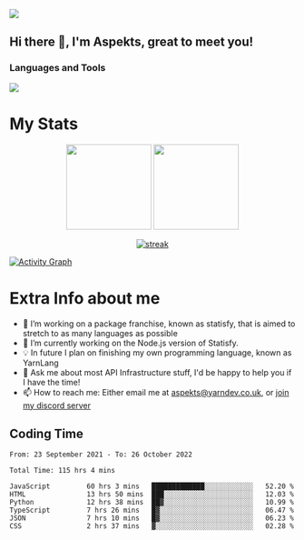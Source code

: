 ![](https://komarev.com/ghpvc/?username=aspekts&color=red)
## Hi there 👋, I'm Aspekts, great to meet you!
### Languages and Tools
<p align="left"> <a href="https://github.com/aspekts"><img src="https://skillicons.dev/icons?i=aws,azure,bash,bootstrap,cpp,cloudflare,css,discord,bots,express,fastapi,gcp,git,heroku,github,v,vim,regex,html,js,jquery,nodejs,linux,md,mysql,redis,mongodb,netlify,nextjs,py,react,sqlite,swift,ts,vscode"> </a> </p>

# My Stats
<p align="center">
<img height="150px" src="https://github-readme-stats.vercel.app/api?username=aspekts&hide_border=true&show_icons=true&count_private=true&theme=gruvbox&bg_color=151515" />

<img height="150px" src="https://github-readme-stats.vercel.app/api/top-langs/?username=aspekts&count_private=true&theme=dark"  />
</p>
<p align="center">
  <a href="https://github.com/aspekts">      
<img title="stats" alt="streak" src="https://github-readme-streak-stats.herokuapp.com/?user=aspekts&theme=dark&hide_border=true&stroke=f53b3b"/>
</a>
</p>
<a href="https://github.com/aspekts"><img alt="Activity Graph" src="https://activity-graph.herokuapp.com/graph?username=aspekts&bg_color=0D1117&color=eca15b&line=eca15b&point=FFFFFF&hide_border=true" /></a>

# Extra Info about me
- 🌱 I’m working on a package franchise, known as statisfy, that is aimed to stretch to as many languages as possible
- 🔭 I’m currently working on the Node.js version of Statisfy.
- 💡 In future I plan on finishing my own programming language, known as YarnLang
- 💬 Ask me about most API Infrastructure stuff, I'd be happy to help you if I have the time!
- 📫 How to reach me: Either email me at aspekts@yarndev.co.uk, or [join my discord server](https://discord.gg/GxGTHBC)

## Coding Time
<!--START_SECTION:waka-->

```text
From: 23 September 2021 - To: 26 October 2022

Total Time: 115 hrs 4 mins

JavaScript         60 hrs 3 mins   █████████████░░░░░░░░░░░░   52.20 %
HTML               13 hrs 50 mins  ███░░░░░░░░░░░░░░░░░░░░░░   12.03 %
Python             12 hrs 38 mins  ██▓░░░░░░░░░░░░░░░░░░░░░░   10.99 %
TypeScript         7 hrs 26 mins   █▓░░░░░░░░░░░░░░░░░░░░░░░   06.47 %
JSON               7 hrs 10 mins   █▓░░░░░░░░░░░░░░░░░░░░░░░   06.23 %
CSS                2 hrs 37 mins   ▓░░░░░░░░░░░░░░░░░░░░░░░░   02.28 %
```

<!--END_SECTION:waka-->
